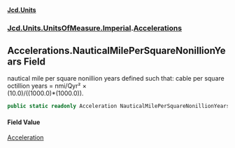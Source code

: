 #### [Jcd.Units](index.md 'index')
### [Jcd.Units.UnitsOfMeasure.Imperial](Jcd.Units.UnitsOfMeasure.Imperial.md 'Jcd.Units.UnitsOfMeasure.Imperial').[Accelerations](Accelerations.md 'Jcd.Units.UnitsOfMeasure.Imperial.Accelerations')

## Accelerations.NauticalMilePerSquareNonillionYears Field

nautical mile per square nonillion years defined such that: cable per square octillion years = nmi/Qyr² ×  
(10.0)/((1000.0)*(1000.0)).

```csharp
public static readonly Acceleration NauticalMilePerSquareNonillionYears;
```

#### Field Value
[Acceleration](Acceleration.md 'Jcd.Units.UnitTypes.Acceleration')